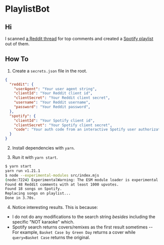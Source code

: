 # PlaylistBot

## Hi

I scanned [a Reddit thread](https://www.reddit.com/r/AskReddit/comments/embv3x/what_90s_song_will_always_be_a_banger) for top comments and created a [Spotify playlist](https://open.spotify.com/playlist/7dj7mA1bjzI0N1WZoBvh9j) out of them.

## How To

1) Create a `secrets.json` file in the root.

```json
{
  "reddit": {
    "userAgent": "Your user agent string",
    "clientId": "Your Reddit client id",
    "clientSecret": "Your Reddit client secret",
    "username": "Your Reddit username",
    "password": "Your Reddit password",
  },
  "spotify": {
    "clientId": "Your Spotify client id",
    "clientSecret": "Your Spotify client secret",
    "code": "Your auth code from an interactive Spotify user authorization"
  }
}
```

2) Install dependencies with `yarn`.

3) Run it with `yarn start`.

```bash
$ yarn start
yarn run v1.21.1
$ node --experimental-modules src/index.mjs
(node:7224) ExperimentalWarning: The ESM module loader is experimental.
Found 48 Reddit comments with at least 1000 upvotes.
Found 18 songs on Spotify.
Replacing songs on playlist...
Done in 3.70s.
```

4) Notice interesting results. This is because:

* I do not do any modifications to the search string _besides_ including the specific "NOT karaoke" which.
* Spotify search returns covers/remixes as the first result sometimes -- For example, `Basket Case by Green Day` returns a cover while `query=Basket Case` returns the original.
